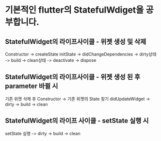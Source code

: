 # 기본적인 flutter의 StatefulWdiget을 공부합니다.

## StatefulWidget의 라이프사이클 - 위젯 생성 및 삭제

<StatefulWidget>
Constructor -> createState

<State>
initState -> didChangeDependencies -> dirty상태 -> build -> clean상태 -> deactivate -> dispose

## StatefulWidget의 라이프사이클 - 위젯 생성 된 후 parameter 바뀔 시

<StatefulWidget>
기존 위젯 삭제 후 Constructor -> 기존 위젯의 State 찾기

<State>
didUpdateWidget -> dirty -> build -> clean

## StatefulWidget의 라이프 사이클 - setState 실행 시

<State>
setState 실행 -> dirty -> build -> clean
